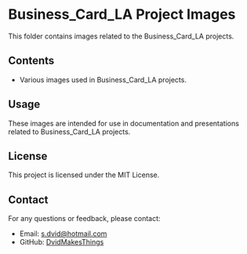 # Business_Card_LA Project Images

This folder contains images related to the Business_Card_LA projects.

## Contents

- Various images used in Business_Card_LA projects.

## Usage

These images are intended for use in documentation and presentations related to Business_Card_LA projects.

## License
This project is licensed under the MIT License.

## Contact
For any questions or feedback, please contact:
- Email: [s.dvid@hotmail.com](mailto:s.dvid@hotmail.com)
- GitHub: [DvidMakesThings](https://github.com/DvidMakesThings)
